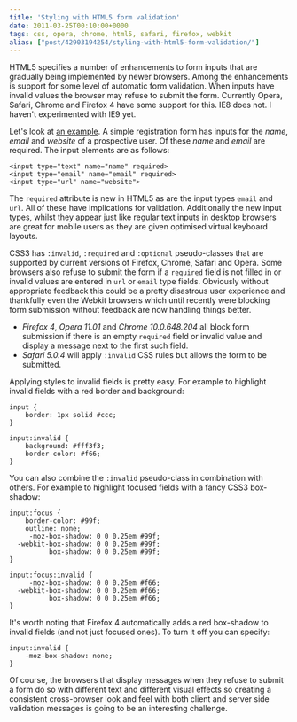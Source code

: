 ```yaml
---
title: 'Styling with HTML5 form validation'
date: 2011-03-25T00:10:00+0000
tags: css, opera, chrome, html5, safari, firefox, webkit
alias: ["post/42903194254/styling-with-html5-form-validation/"]
---
```


HTML5 specifies a number of enhancements to form inputs that are gradually being implemented by newer browsers. Among the enhancements is support for some level of automatic form validation. When inputs have invalid values the browser may refuse to submit the form. Currently Opera, Safari, Chrome and Firefox 4 have some support for this. IE8 does not. I haven't experimented with IE9 yet.

<!-- more -->

Let's look at [an example][1]. A simple registration form has inputs for the _name_, _email_ and _website_ of a prospective user. Of these _name_ and _email_ are required. The input elements are as follows:

    <input type="text" name="name" required>
    <input type="email" name="email" required>
    <input type="url" name="website">

The `required` attribute is new in HTML5 as are the input types `email` and `url`. All of these have implications for validation. Additionally the new input types, whilst they appear just like regular text inputs in desktop browsers are great for mobile users as they are given optimised virtual keyboard layouts.

CSS3 has `:invalid`, `:required` and `:optional` pseudo-classes that are supported by current versions of Firefox, Chrome, Safari and Opera. Some browsers also refuse to submit the form if a `required` field is not filled in or invalid values are entered in `url` or `email` type fields. Obviously without appropriate feedback this could be a pretty disastrous user experience and thankfully even the Webkit browsers which until recently were blocking form submission without feedback are now handling things better.

* _Firefox 4_, _Opera 11.01_ and _Chrome 10.0.648.204_ all block form submission if there is an empty `required` field or invalid value and display a message next to the first such field.
* _Safari 5.0.4_ will apply `:invalid` CSS rules but allows the form to be submitted.

Applying styles to invalid fields is pretty easy. For example to highlight invalid fields with a red border and background:

    input {
        border: 1px solid #ccc;
    }

    input:invalid {
        background: #fff3f3;
        border-color: #f66;
    }

You can also combine the `:invalid` pseudo-class in combination with others. For example to highlight focused fields with a fancy CSS3 box-shadow:

    input:focus {
        border-color: #99f;
        outline: none;
         -moz-box-shadow: 0 0 0.25em #99f;
      -webkit-box-shadow: 0 0 0.25em #99f;
              box-shadow: 0 0 0.25em #99f;
    }

    input:focus:invalid {
         -moz-box-shadow: 0 0 0.25em #f66;
      -webkit-box-shadow: 0 0 0.25em #f66;
              box-shadow: 0 0 0.25em #f66;
    }

It's worth noting that Firefox 4 automatically adds a red box-shadow to invalid fields (and not just focused ones). To turn it off you can specify:

    input:invalid {
        -moz-box-shadow: none;
    }

Of course, the browsers that display messages when they refuse to submit a form do so with different text and different visual effects so creating a consistent cross-browser look and feel with both client and server side validation messages is going to be an interesting challenge.

[1]: http://inputvalidation.s3-website-us-east-1.amazonaws.com/

